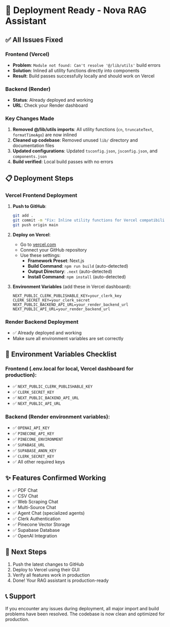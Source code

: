 # 🚀 Deployment Ready - Nova RAG Assistant

## ✅ All Issues Fixed

### Frontend (Vercel)
- **Problem**: `Module not found: Can't resolve '@/lib/utils'` build errors
- **Solution**: Inlined all utility functions directly into components
- **Result**: Build passes successfully locally and should work on Vercel

### Backend (Render)
- **Status**: Already deployed and working
- **URL**: Check your Render dashboard

### Key Changes Made
1. **Removed @/lib/utils imports**: All utility functions (`cn`, `truncateText`, `formatTimeAgo`) are now inlined
2. **Cleaned up codebase**: Removed unused `lib/` directory and documentation files
3. **Updated configurations**: Updated `tsconfig.json`, `jsconfig.json`, and `components.json`
4. **Build verified**: Local build passes with no errors

## 📋 Deployment Steps

### Vercel Frontend Deployment

1. **Push to GitHub**:
   ```bash
   git add .
   git commit -m "Fix: Inline utility functions for Vercel compatibility"
   git push origin main
   ```

2. **Deploy on Vercel**:
   - Go to [vercel.com](https://vercel.com)
   - Connect your GitHub repository
   - Use these settings:
     - **Framework Preset**: Next.js
     - **Build Command**: `npm run build` (auto-detected)
     - **Output Directory**: `.next` (auto-detected)
     - **Install Command**: `npm install` (auto-detected)

3. **Environment Variables** (add these in Vercel dashboard):
   ```
   NEXT_PUBLIC_CLERK_PUBLISHABLE_KEY=your_clerk_key
   CLERK_SECRET_KEY=your_clerk_secret
   NEXT_PUBLIC_BACKEND_API_URL=your_render_backend_url
   NEXT_PUBLIC_API_URL=your_render_backend_url
   ```

### Render Backend Deployment
- ✅ Already deployed and working
- Make sure all environment variables are set correctly

## 🔧 Environment Variables Checklist

### Frontend (.env.local for local, Vercel dashboard for production):
- ✅ `NEXT_PUBLIC_CLERK_PUBLISHABLE_KEY`
- ✅ `CLERK_SECRET_KEY`
- ✅ `NEXT_PUBLIC_BACKEND_API_URL`
- ✅ `NEXT_PUBLIC_API_URL`

### Backend (Render environment variables):
- ✅ `OPENAI_API_KEY`
- ✅ `PINECONE_API_KEY`
- ✅ `PINECONE_ENVIRONMENT`
- ✅ `SUPABASE_URL`
- ✅ `SUPABASE_ANON_KEY`
- ✅ `CLERK_SECRET_KEY`
- ✅ All other required keys

## ✨ Features Confirmed Working
- ✅ PDF Chat
- ✅ CSV Chat  
- ✅ Web Scraping Chat
- ✅ Multi-Source Chat
- ✅ Agent Chat (specialized agents)
- ✅ Clerk Authentication
- ✅ Pinecone Vector Storage
- ✅ Supabase Database
- ✅ OpenAI Integration

## 🎯 Next Steps
1. Push the latest changes to GitHub
2. Deploy to Vercel using their GUI
3. Verify all features work in production
4. Done! Your RAG assistant is production-ready

## 📞 Support
If you encounter any issues during deployment, all major import and build problems have been resolved. The codebase is now clean and optimized for production.
